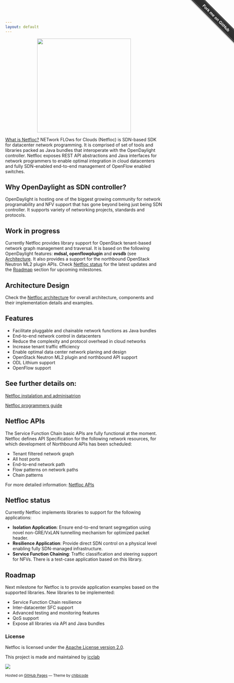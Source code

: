 ```yaml
---
layout: default
---
```


<p align="center"><img src="https://raw.githubusercontent.com/icclab/netfloc/master/docs/img/netfloc.jpg" width="300px"></p>

[What is Netfloc?](https://github.com/icclab/netfloc/) NETwork FLOws for Clouds (Netfloc) is SDN-based SDK for datacenter network programming. It is comprised of set of tools and libraries packed as Java bundles that interoperate with the OpenDaylight controller. Netfloc exposes REST API abstractions and Java interfaces for network programmers to enable optimal integration in cloud datacenters and fully SDN-enabled end-to-end management of OpenFlow enabled switches. 
 
## Why OpenDaylight as SDN controller?

OpenDaylight is hosting one of the biggest growing community for network programability and NFV support that has gone beyond being just being SDN controller. It supports variety of networking projects, standards and protocols.

## Work in progress

Currently Netfloc provides library support for OpenStack tenant-based network graph management and traversal. It is based on the following OpenDaylight features: **mdsal, openflowplugin** and **ovsdb** (see [Architecture](#architecture). It also provides a support for the northbound OpenStack Neutron ML2 plugin APIs. Check [Netfloc status](#netfloc-status) for the latest updates and the [Roadmap](#roadmap) section for upcoming milestones.


## Architecture Design

Check the <a href="https://github.com/icclab/netfloc/blob/master/docs/architecture.md/">Netfloc architecture</a> for overall architecture, components and their implementation details and examples.


## Features

- Facilitate pluggable and chainable network functions as Java bundles
- End-to-end network control in datacenters
- Reduce the complexity and protocol overhead in cloud networks
- Increase tenant traffic efficiency
- Enable optimal data center network planing and design
- OpenStack Neutron ML2 plugin and northbound API support
- ODL Lithium support
- OpenFlow support


## See further details on:

<p><a href="http://netfloc.readthedocs.org/en/latest/installation_and_administration_guide">Netfloc instalation and adminisatrion</a></p>
<p><a href="http://netfloc.readthedocs.org/en/latest/user_and_programmers_guide">Netfloc programmers guide</a></p>


## Netfloc APIs

The Service Function Chain basic APIs are fully functional at the moment. Netfloc defines API Specification for the following network resources, for which development of Northbound APIs has been scheduled:

- Tenant filtered network graph
- All host ports
- End-to-end network path 
- Flow patterns on network paths
- Chain patterns 

For more detailed information: [Netfloc APIs](http://icclab.github.io/netfloc/docs/netfloc_api_spec/netfloc.html)

## Netfloc status

Currently Netfloc implements libraries to support for the following applications:

- **Isolation Application**:  Ensure end-to-end tenant segregation using novel non-GRE/VxLAN tunnelling mechanism for optimized packet header.
- **Resilience Application**: Provide direct SDN control on a physical level enabling fully SDN-managed infrastructure.
- **Service Function Chaining**: Traffic classification and steering support for NFVs. There is a test-case application based on this library. 


## Roadmap

Next milestone for Netfloc is to provide application examples based on the supported libraries. New libraries to be implemented:

- Service Function Chain resilience
- Inter-datacenter SFC support
- Advanced testing and monitoring features
- QoS support
- Expose all libraries via API and Java bundles

### License

Netfloc is licensed under the [Apache License version 2.0](https://www.apache.org/licenses/LICENSE-2.0).

<footer>
        <p>This project is made and maintained by <a href="https://github.com/icclab">icclab</a></p>
        <p><img src="https://raw.githubusercontent.com/icclab/netfloc/master/docs/img/se_sp_logo.jpg"></p>
        <p><small>Hosted on <a href="http://chibicode.github.io/solo/">GitHub Pages</a> &mdash; Theme by <a href="https://github.com/chibicode/solo">chibicode</a>
        </small>
        </p>
</footer>


<div class="github-fork-ribbon-wrapper right fixed" style="width: 150px;height: 150px;position: fixed;overflow: hidden;top: 0;z-index: 9999;pointer-events: none;right: 0;"><div class="github-fork-ribbon" style="position: absolute;padding: 2px 0;background-color: #333;background-image: linear-gradient(to bottom, rgba(0, 0, 0, 0), rgba(0, 0, 0, 0.15));-webkit-box-shadow: 0 2px 3px 0 rgba(0, 0, 0, 0.5);-moz-box-shadow: 0 2px 3px 0 rgba(0, 0, 0, 0.5);box-shadow: 0 2px 3px 0 rgba(0, 0, 0, 0.5);z-index: 9999;pointer-events: auto;top: 42px;right: -43px;-webkit-transform: rotate(45deg);-moz-transform: rotate(45deg);-ms-transform: rotate(45deg);-o-transform: rotate(45deg);transform: rotate(45deg);"><a href="https://github.com/icclab/netfloc/" style="font: 700 13px &quot;Helvetica Neue&quot;, Helvetica, Arial, sans-serif;color: #fff;text-decoration: none;text-shadow: 0 -1px rgba(0, 0, 0, 0.5);text-align: center;width: 200px;line-height: 20px;display: inline-block;padding: 2px 0;border-width: 1px 0;border-style: dotted;border-color: rgba(255, 255, 255, 0.7);">Fork me on GitHub</a></div></div>
